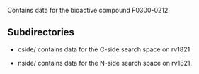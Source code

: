 Contains data for the bioactive compound F0300-0212.

## Subdirectories

- cside/ contains data for the C-side search space on rv1821.

- nside/ contains data for the N-side search space on rv1821.

